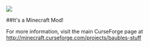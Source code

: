![](http://i.imgur.com/ztshjoc.jpg)

##It's a Minecraft Mod!

For more information, visit the main CurseForge page at http://minecraft.curseforge.com/projects/baubles-stuff
